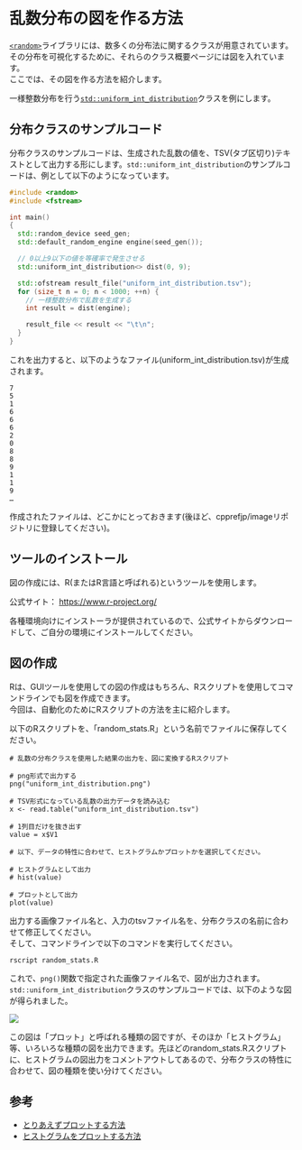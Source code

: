 # 乱数分布の図を作る方法

[`<random>`](/reference/random.md)ライブラリには、数多くの分布法に関するクラスが用意されています。その分布を可視化するために、それらのクラス概要ページには図を入れています。  
ここでは、その図を作る方法を紹介します。

一様整数分布を行う[`std::uniform_int_distribution`](/reference/random/uniform_int_distribution.md)クラスを例にします。


## 分布クラスのサンプルコード
分布クラスのサンプルコードは、生成された乱数の値を、TSV(タブ区切り)テキストとして出力する形にします。`std::uniform_int_distribution`のサンプルコードは、例として以下のようになっています。

```cpp example
#include <random>
#include <fstream>

int main() 
{
  std::random_device seed_gen;
  std::default_random_engine engine(seed_gen());

  // 0以上9以下の値を等確率で発生させる
  std::uniform_int_distribution<> dist(0, 9);

  std::ofstream result_file("uniform_int_distribution.tsv");
  for (size_t n = 0; n < 1000; ++n) {
    // 一様整数分布で乱数を生成する
    int result = dist(engine);

    result_file << result << "\t\n";
  }
}
```

これを出力すると、以下のようなファイル(uniform_int_distribution.tsv)が生成されます。
```
7
5
1
6
6
6
2
0
8
8
9
1
1
9
…
```

作成されたファイルは、どこかにとっておきます(後ほど、cpprefjp/imageリポジトリに登録してください)。


## ツールのインストール
図の作成には、R(またはR言語と呼ばれる)というツールを使用します。  


公式サイト： https://www.r-project.org/


各種環境向けにインストーラが提供されているので、公式サイトからダウンロードして、ご自分の環境にインストールしてください。


## 図の作成
Rは、GUIツールを使用しての図の作成はもちろん、Rスクリプトを使用してコマンドラインでも図を作成できます。  
今回は、自動化のためにRスクリプトの方法を主に紹介します。  
  
以下のRスクリプトを、「random_stats.R」という名前でファイルに保存してください。
```
# 乱数の分布クラスを使用した結果の出力を、図に変換するRスクリプト

# png形式で出力する
png("uniform_int_distribution.png")

# TSV形式になっている乱数の出力データを読み込む
x <- read.table("uniform_int_distribution.tsv")

# 1列目だけを抜き出す
value = x$V1

# 以下、データの特性に合わせて、ヒストグラムかプロットかを選択してください。

# ヒストグラムとして出力
# hist(value)

# プロットとして出力
plot(value)
```

出力する画像ファイル名と、入力のtsvファイル名を、分布クラスの名前に合わせて修正してください。  
そして、コマンドラインで以下のコマンドを実行してください。

```
rscript random_stats.R
```

これで、`png()`関数で指定された画像ファイル名で、図が出力されます。  
`std::uniform_int_distribution`クラスのサンプルコードでは、以下のような図が得られました。

![](https://raw.githubusercontent.com/cpprefjp/image/master/reference/random/uniform_int_distribution/uniform_int_distribution.png)

この図は「プロット」と呼ばれる種類の図ですが、そのほか「ヒストグラム」等、いろいろな種類の図を出力できます。先ほどのrandom_stats.Rスクリプトに、ヒストグラムの図出力をコメントアウトしてあるので、分布クラスの特性に合わせて、図の種類を使い分けてください。


## 参考
* [とりあえずプロットする方法](http://cse.naro.affrc.go.jp/takezawa/r-tips/r/48.html)
* [ヒストグラムをプロットする方法](http://cse.naro.affrc.go.jp/takezawa/r-tips/r/61.html)
